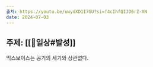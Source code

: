 ```yaml
---
출처: https://youtu.be/uwydXD1I7GU?si=f4cIhfQIJO6rZ-XN
date: 2024-07-03
---
```

## 주제: [[🧭일상#발성]]
믹스보이스는 공기의 세기와 상관없다.